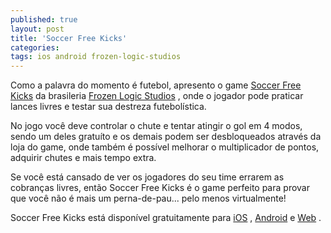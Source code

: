```yaml
---
published: true
layout: post
title: 'Soccer Free Kicks'
categories: 
tags: ios android frozen-logic-studios
---
```


 
Como a palavra do momento &#233; futebol, apresento o game <a href="http://www.frozenlogicstudios.com/soccerfreekicks.html" target="_blank">Soccer Free Kicks</a>
 da brasileria <a href="http://www.frozenlogicstudios.com/" target="_blank">Frozen Logic Studios</a>
, onde o jogador pode praticar lances livres e testar sua destreza futebol&#237;stica.
 

 
No jogo voc&#234; deve controlar o chute e tentar atingir o gol em 4 modos, sendo um deles gratu&#237;to e os demais podem ser desbloqueados atrav&#233;s da loja do game, onde tamb&#233;m &#233; poss&#237;vel melhorar o multiplicador de pontos, adquirir chutes e mais tempo extra.
 

 
Se voc&#234; est&#225; cansado de ver os jogadores do seu time errarem as cobran&#231;as livres, ent&#227;o Soccer Free Kicks &#233; o game perfeito para provar que voc&#234; n&#227;o &#233; mais um perna-de-pau... pelo menos virtualmente!
 

 
Soccer Free Kicks est&#225; dispon&#237;vel gratuitamente para <a href="http://bit.ly/soccerfreekicks-ios">iOS</a>
, <a href="http://play.google.com/store/apps/details?id=com.frozenlogicstudios.soccerfreekicks" target="_blank">Android</a>
 e <a href="http://clickjogos.uol.com.br/jogos/soccer-free-kicks/" target="_blank">Web</a>
.
